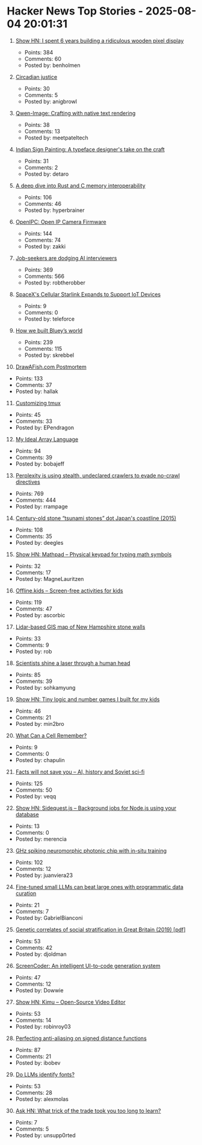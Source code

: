 # Hacker News Top Stories - 2025-08-04 20:01:31

1. [Show HN: I spent 6 years building a ridiculous wooden pixel display](https://benholmen.com/blog/kilopixel/)
   - Points: 384
   - Comments: 60
   - Posted by: benholmen

2. [Circadian justice](https://eprints.lse.ac.uk/112431/)
   - Points: 30
   - Comments: 5
   - Posted by: anigbrowl

3. [Qwen-Image: Crafting with native text rendering](https://qwenlm.github.io/blog/qwen-image/)
   - Points: 38
   - Comments: 13
   - Posted by: meetpateltech

4. [Indian Sign Painting: A typeface designer's take on the craft](https://bl.ag/indian-sign-painting-a-typeface-designers-take-on-the-craft/)
   - Points: 31
   - Comments: 2
   - Posted by: detaro

5. [A deep dive into Rust and C memory interoperability](https://notashes.me/blog/part-1-memory-management/)
   - Points: 106
   - Comments: 46
   - Posted by: hyperbrainer

6. [OpenIPC: Open IP Camera Firmware](https://openipc.org/à)
   - Points: 144
   - Comments: 74
   - Posted by: zakki

7. [Job-seekers are dodging AI interviewers](https://fortune.com/2025/08/03/ai-interviewers-job-seekers-unemployment-hiring-hr-teams/)
   - Points: 369
   - Comments: 566
   - Posted by: robtherobber

8. [SpaceX's Cellular Starlink Expands to Support IoT Devices](https://me.pcmag.com/en/networking/31452/spacexs-cellular-starlink-expands-to-support-iot-devices)
   - Points: 9
   - Comments: 0
   - Posted by: teleforce

9. [How we built Bluey’s world](https://www.itsnicethat.com/features/how-we-built-bluey-s-world-cartoon-background-scenery-art-director-catriona-drummond-animation-090725)
   - Points: 239
   - Comments: 115
   - Posted by: skrebbel

10. [DrawAFish.com Postmortem](https://aldenhallak.com/blog/posts/draw-a-fish-postmortem.html)
   - Points: 133
   - Comments: 37
   - Posted by: hallak

11. [Customizing tmux](https://evgeniipendragon.com/posts/customizing-tmux-and-making-it-less-dreadful/)
   - Points: 45
   - Comments: 33
   - Posted by: EPendragon

12. [My Ideal Array Language](https://www.ashermancinelli.com/csblog/2025-7-20-Ideal-Array-Language.html)
   - Points: 94
   - Comments: 39
   - Posted by: bobajeff

13. [Perplexity is using stealth, undeclared crawlers to evade no-crawl directives](https://blog.cloudflare.com/perplexity-is-using-stealth-undeclared-crawlers-to-evade-website-no-crawl-directives/)
   - Points: 769
   - Comments: 444
   - Posted by: rrampage

14. [Century-old stone “tsunami stones” dot Japan's coastline (2015)](https://www.smithsonianmag.com/smart-news/century-old-warnings-against-tsunamis-dot-japans-coastline-180956448/)
   - Points: 108
   - Comments: 35
   - Posted by: deegles

15. [Show HN: Mathpad – Physical keypad for typing math symbols](https://www.crowdsupply.com/summa-cogni/mathpad)
   - Points: 32
   - Comments: 17
   - Posted by: MagneLauritzen

16. [Offline.kids – Screen-free activities for kids](https://offline.kids/)
   - Points: 119
   - Comments: 47
   - Posted by: ascorbic

17. [Lidar-based GIS map of New Hampshire stone walls](https://nhgranit.maps.arcgis.com/apps/webappviewer/index.html?id=25930044fe2b4d8fb5cab3ec07565e83)
   - Points: 33
   - Comments: 9
   - Posted by: rob

18. [Scientists shine a laser through a human head](https://spectrum.ieee.org/optical-brain-imaging)
   - Points: 85
   - Comments: 39
   - Posted by: sohkamyung

19. [Show HN: Tiny logic and number games I built for my kids](https://quizmathgenius.com/)
   - Points: 46
   - Comments: 21
   - Posted by: min2bro

20. [What Can a Cell Remember?](https://www.quantamagazine.org/what-can-a-cell-remember-20250730/)
   - Points: 9
   - Comments: 0
   - Posted by: chapulin

21. [Facts will not save you – AI, history and Soviet sci-fi](https://hegemon.substack.com/p/facts-will-not-save-you)
   - Points: 125
   - Comments: 50
   - Posted by: veqq

22. [Show HN: Sidequest.js – Background jobs for Node.js using your database](https://docs.sidequestjs.com/quick-start)
   - Points: 13
   - Comments: 0
   - Posted by: merencia

23. [GHz spiking neuromorphic photonic chip with in-situ training](https://arxiv.org/abs/2506.14272)
   - Points: 102
   - Comments: 12
   - Posted by: juanviera23

24. [Fine-tuned small LLMs can beat large ones with programmatic data curation](https://www.tensorzero.com/blog/fine-tuned-small-llms-can-beat-large-ones-at-5-30x-lower-cost-with-programmatic-data-curation/)
   - Points: 21
   - Comments: 7
   - Posted by: GabrielBianconi

25. [Genetic correlates of social stratification in Great Britain (2019) [pdf]](https://research.vu.nl/ws/portalfiles/portal/127420931/Genetic_correlates_of_social_stratification_in_Great_Britain.pdf)
   - Points: 53
   - Comments: 42
   - Posted by: djoldman

26. [ScreenCoder: An intelligent UI-to-code generation system](https://github.com/leigest519/ScreenCoder)
   - Points: 47
   - Comments: 12
   - Posted by: Dowwie

27. [Show HN: Kimu – Open-Source Video Editor](https://www.trykimu.com/)
   - Points: 53
   - Comments: 14
   - Posted by: robinroy03

28. [Perfecting anti-aliasing on signed distance functions](https://blog.pkh.me/p/44-perfecting-anti-aliasing-on-signed-distance-functions.html)
   - Points: 87
   - Comments: 21
   - Posted by: ibobev

29. [Do LLMs identify fonts?](https://maxhalford.github.io/blog/llm-font-identification/)
   - Points: 53
   - Comments: 28
   - Posted by: alexmolas

30. [Ask HN: What trick of the trade took you too long to learn?](undefined)
   - Points: 7
   - Comments: 5
   - Posted by: unsupp0rted

